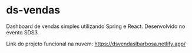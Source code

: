 # ds-vendas
Dashboard de vendas simples utilizando Spring e React. Desenvolvido no evento SDS3.

Link do projeto funcional na nuvem: https://dsvendaslbarbosa.netlify.app/
